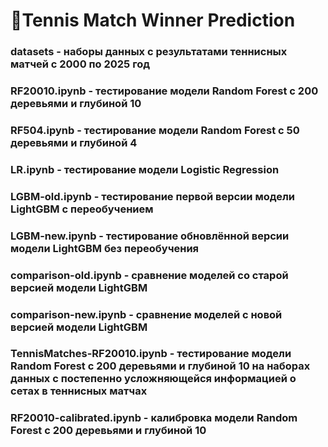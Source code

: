 # 🎾Tennis Match Winner Prediction
### datasets - наборы данных с результатами теннисных матчей с 2000 по 2025 год
### RF20010.ipynb - тестирование модели Random Forest с 200 деревьями и глубиной 10
### RF504.ipynb - тестирование модели Random Forest с 50 деревьями и глубиной 4
### LR.ipynb - тестирование модели Logistic Regression
### LGBM-old.ipynb - тестирование первой версии модели LightGBM с переобучением
### LGBM-new.ipynb - тестирование обновлённой версии модели LightGBM без переобучения
### comparison-old.ipynb - сравнение моделей со старой версией модели LightGBM
### comparison-new.ipynb - сравнение моделей с новой версией модели LightGBM
### TennisMatches-RF20010.ipynb - тестирование модели Random Forest с 200 деревьями и глубиной 10 на наборах данных с постепенно усложняющейся информацией о сетах в теннисных матчах
### RF20010-calibrated.ipynb - калибровка модели Random Forest с 200 деревьями и глубиной 10
